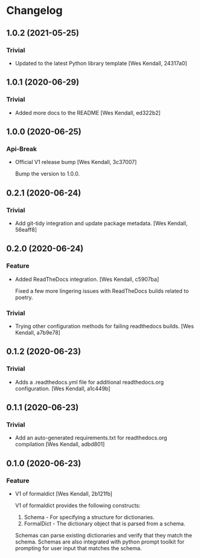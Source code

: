 # Changelog
## 1.0.2 (2021-05-25)
### Trivial
  - Updated to the latest Python library template [Wes Kendall, 24317a0]

## 1.0.1 (2020-06-29)
### Trivial
  - Added more docs to the README [Wes Kendall, ed322b2]

## 1.0.0 (2020-06-25)
### Api-Break
  - Official V1 release bump [Wes Kendall, 3c37007]

    Bump the version to 1.0.0.

## 0.2.1 (2020-06-24)
### Trivial
  - Add git-tidy integration and update package metadata. [Wes Kendall, 56eaff8]

## 0.2.0 (2020-06-24)
### Feature
  - Added ReadTheDocs integration. [Wes Kendall, c5907ba]

    Fixed a few more lingering issues with ReadTheDocs builds related to
    poetry.
### Trivial
  - Trying other configuration methods for failing readthedocs builds. [Wes Kendall, a7b9e78]

## 0.1.2 (2020-06-23)
### Trivial
  - Adds a .readthedocs.yml file for additional readthedocs.org configuration. [Wes Kendall, a1c449b]

## 0.1.1 (2020-06-23)
### Trivial
  - Add an auto-generated requirements.txt for readthedocs.org compilation [Wes Kendall, adbd801]

## 0.1.0 (2020-06-23)
### Feature
  - V1 of formaldict [Wes Kendall, 2b121fb]

    V1 of formaldict provides the following constructs:
    1. Schema - For specifying a structure for dictionaries.
    2. FormalDict - The dictionary object that is parsed from a schema.

    Schemas can parse existing dictionaries and verify that they match
    the schema. Schemas are also integrated with python prompt toolkit
    for prompting for user input that matches the schema.

